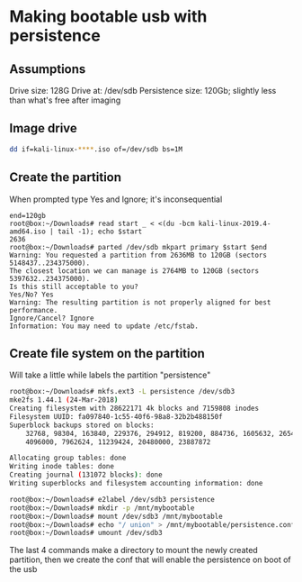 # Making bootable usb with persistence
## Assumptions
Drive size: 128G
Drive at: /dev/sdb
Persistence size: 120Gb; slightly less than what's free after imaging

## Image drive

```bash
dd if=kali-linux-****.iso of=/dev/sdb bs=1M
```

## Create the partition

When prompted type Yes and Ignore; it's inconsequential

```
end=120gb
root@box:~/Downloads# read start _ < <(du -bcm kali-linux-2019.4-amd64.iso | tail -1); echo $start
2636
root@box:~/Downloads# parted /dev/sdb mkpart primary $start $end
Warning: You requested a partition from 2636MB to 120GB (sectors 5148437..234375000).
The closest location we can manage is 2764MB to 120GB (sectors 5397632..234375000).
Is this still acceptable to you?
Yes/No? Yes
Warning: The resulting partition is not properly aligned for best performance.
Ignore/Cancel? Ignore
Information: You may need to update /etc/fstab.
```

## Create file system on the partition

Will take a little while labels the partition "persistence"

```bash
root@box:~/Downloads# mkfs.ext3 -L persistence /dev/sdb3
mke2fs 1.44.1 (24-Mar-2018)
Creating filesystem with 28622171 4k blocks and 7159808 inodes
Filesystem UUID: fa097840-1c55-40f6-98a8-32b2b488150f
Superblock backups stored on blocks:
	32768, 98304, 163840, 229376, 294912, 819200, 884736, 1605632, 2654208,
	4096000, 7962624, 11239424, 20480000, 23887872

Allocating group tables: done
Writing inode tables: done
Creating journal (131072 blocks): done
Writing superblocks and filesystem accounting information: done

root@box:~/Downloads# e2label /dev/sdb3 persistence
root@box:~/Downloads# mkdir -p /mnt/mybootable
root@box:~/Downloads# mount /dev/sdb3 /mnt/mybootable
root@box:~/Downloads# echo "/ union" > /mnt/mybootable/persistence.conf
root@box:~/Downloads# umount /dev/sdb3
```
The last 4 commands make a directory to mount the newly created partition,
then we create the conf that will enable the persistence on boot of the usb
